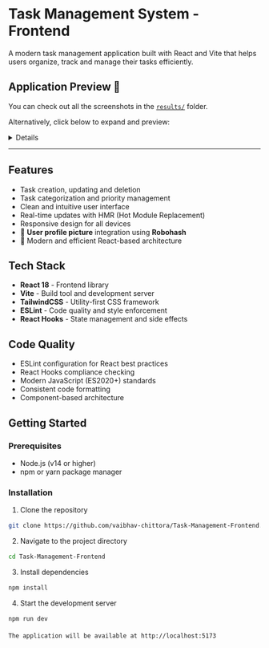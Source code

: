 # Task Management System - Frontend

A modern task management application built with React and Vite that helps users organize, track and manage their tasks efficiently.

## Application Preview 📸

You can check out all the screenshots in the [`results/`](./src/results/) folder.

Alternatively, click below to expand and preview:

<details>


### All Tasks

![All Tasks](./src/results/All%20Tasks.png)

### Create Task

![Create Task](./src/results/Create%20New%20task%20Modal%20-%20Mobile.png)

### Edit Task

![Edit Task](./src/results/Update%20Task%20Modal.png)

### Success and error popups

![Success and error popups](./src/results/Status%20Updation%20.png)
![Success and error popups](./src/results/Task%20Deletion.png)
![Success and error popups](./src/results/Error%20handling%20Login%20-%20Mobile.png)
![Success and error popups](./src/results/Login%20Error%20handling.png)

### Mobile View

![Mobile View](./src/results/All%20Tasks%20-%20Mobile.png)
![Mobile View](./src/results/Name%20and%20Logout%20btn%20-%20Mobile.png)
![Mobile View](./src/results/Create%20New%20task%20Modal%20-%20Mobile.png)
![Mobile View](./src/results/Signup%20Page%20Mobile.png)
![Mobile View](./src/results/Login%20Page%20-%20Mobile.png)
![Mobile View](./src/results/landing%20Page%20-%20Mobile.png)
![Mobile View](./src/results/Pending%20Tasks%20-%20Mobile.png)
![Mobile View](./src/results/Completed%20Tasks-%20Mobile.png)
![Mobile View](./src/results/Important%20tasks%20-%20Mobile.png)
![Mobile View](./src/results/Error%20handling%20Login%20-%20Mobile.png)

</details>

---

## Features

- Task creation, updating and deletion
- Task categorization and priority management
- Clean and intuitive user interface
- Real-time updates with HMR (Hot Module Replacement)
- Responsive design for all devices
- 👤 **User profile picture** integration using **Robohash**
- 🚀 Modern and efficient React-based architecture

## Tech Stack

- **React 18** - Frontend library
- **Vite** - Build tool and development server
- **TailwindCSS** - Utility-first CSS framework
- **ESLint** - Code quality and style enforcement
- **React Hooks** - State management and side effects

## Code Quality

- ESLint configuration for React best practices
- React Hooks compliance checking
- Modern JavaScript (ES2020+) standards
- Consistent code formatting
- Component-based architecture

## Getting Started

### Prerequisites

- Node.js (v14 or higher)
- npm or yarn package manager

### Installation

1. Clone the repository

```bash
git clone https://github.com/vaibhav-chittora/Task-Management-Frontend.git
```

2. Navigate to the project directory

```bash
cd Task-Management-Frontend
```

3. Install dependencies

```bash
npm install
```

4. Start the development server

```bash
npm run dev

The application will be available at http://localhost:5173

```
